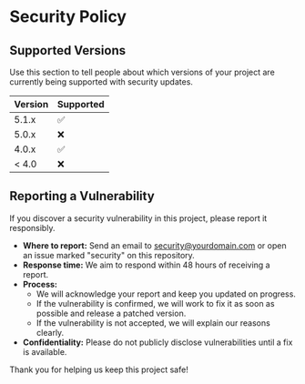 # Security Policy

## Supported Versions

Use this section to tell people about which versions of your project are  
currently being supported with security updates.

| Version | Supported          |
| ------- | ------------------ |
| 5.1.x   | :white_check_mark: |
| 5.0.x   | :x:                |
| 4.0.x   | :white_check_mark: |
| < 4.0   | :x:                |

## Reporting a Vulnerability

If you discover a security vulnerability in this project, please report it responsibly.

- **Where to report:** Send an email to [security@yourdomain.com](mailto:security@yourdomain.com) or open an issue marked "security" on this repository.
- **Response time:** We aim to respond within 48 hours of receiving a report.
- **Process:**
  - We will acknowledge your report and keep you updated on progress.
  - If the vulnerability is confirmed, we will work to fix it as soon as possible and release a patched version.
  - If the vulnerability is not accepted, we will explain our reasons clearly.
- **Confidentiality:** Please do not publicly disclose vulnerabilities until a fix is available.

Thank you for helping us keep this project safe!
